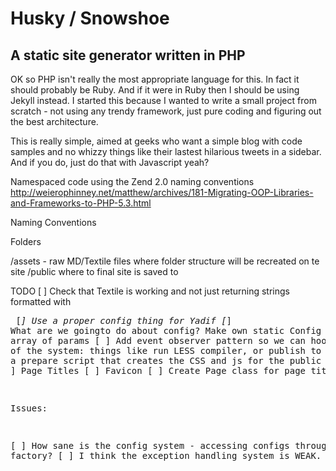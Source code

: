 # Husky / Snowshoe

## A static site generator written in PHP

OK so PHP isn't really the most appropriate language for this. In fact it should probably be Ruby. And if it were in Ruby
then I should be using Jekyll instead. I started this because I wanted to write a small project from scratch - not using
any trendy framework, just pure coding and figuring out the best architecture.

This is really simple, aimed at geeks who want a simple blog with code samples and no whizzy things like their lastest
hilarious tweets in a sidebar. And if you do, just do that with Javascript yeah?

Namespaced code using the Zend 2.0 naming conventions
http://weierophinney.net/matthew/archives/181-Migrating-OOP-Libraries-and-Frameworks-to-PHP-5.3.html

Naming Conventions

Folders

/assets - raw MD/Textile files where folder structure will be recreated on te site
/public where to final site is saved to

TODO
[ ] Check that Textile is working and not just returning strings formatted with <pre>
[*] Use a proper config thing for Yadif
[*] What are we goingto do about config? Make own static Config class with array of params
[ ] Add event observer pattern so we can hook into parts of the system: things like run LESS compiler, or publish to S3
[ ] Need a prepare script that creates the CSS and js for the public directory?
[ ] Page Titles
[ ] Favicon
[ ] Create Page class for page titles,


Issues:

[ ] How sane is the config system - accessing configs through a factory?
[ ] I think the exception handling system is WEAK.